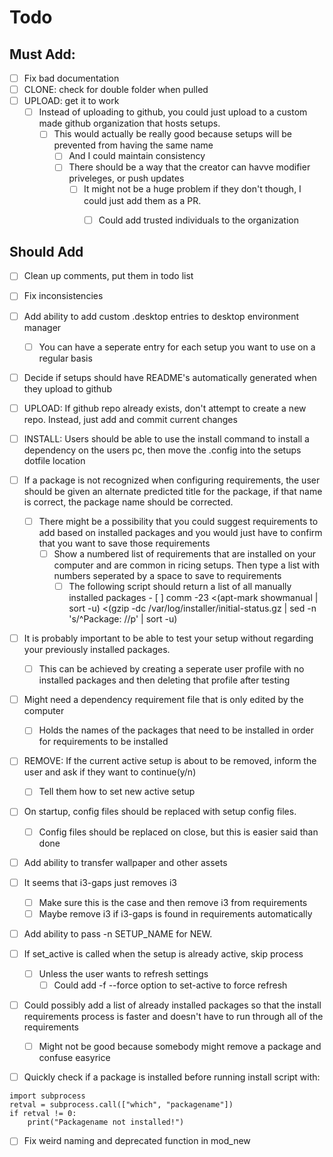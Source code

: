 # Todo

## Must Add:
- [ ] Fix bad documentation
- [ ] CLONE: check for double folder when pulled
- [ ] UPLOAD: get it to work
  - [ ] Instead of uploading to github, you could just upload to a custom made github organization that hosts setups.
	  - [ ] This would actually be really good because setups will be prevented from having the same name
		- [ ] And I could maintain consistency
		- [ ] There should be a way that the creator can havve modifier priveleges, or push updates
			- [ ] It might not be a huge problem if they don't though, I could just add them as a PR.
				- [ ] Could add trusted individuals to the organization


## Should Add

- [ ] Clean up comments, put them in todo list
- [ ] Fix inconsistencies
- [ ] Add ability to add custom .desktop entries to desktop environment manager
 	- [ ] You can have a seperate entry for each setup you want to use on a regular basis
- [ ] Decide if setups should have README's automatically generated when they upload to github
- [ ] UPLOAD: If github repo already exists, don't attempt to create a new repo. Instead, just add and commit current changes
- [ ] INSTALL: Users should be able to use the install command to install a dependency on the users pc, then move the .config into the setups dotfile location

- [ ] If a package is not recognized when configuring requirements, the user should be given an alternate predicted title for the package, if that name is correct, the package  name should be corrected.
  - [ ] There might be a possibility that you could suggest requirements to add based on installed packages and you would just have to confirm that you want to save those  requirements
    - [ ] Show a numbered list of requirements that are installed on your computer and are common in ricing setups. Then type a list with numbers seperated by a space to save to  requirements
      - [ ] The following script should return a list of all manually installed packages
 			  - [ ] comm -23 <(apt-mark showmanual | sort -u) <(gzip -dc /var/log/installer/initial-status.gz | sed -n 's/^Package: //p' | sort -u)

- [ ] It is probably important to be able to test your setup without regarding your previously installed packages.
  - [ ] This can be achieved by creating a seperate user profile with no installed packages and then deleting that profile after testing

- [ ] Might need a dependency requirement file that is only edited by the computer
   - [ ] Holds the names of the packages that need to be installed in order for requirements to be installed

- [ ] REMOVE: If the current active setup is about to be removed, inform the user and ask if they want to continue(y/n)
  - [ ] Tell them how to set new active setup

- [ ] On startup, config files should be replaced with setup config files.
  - [ ] Config files should be replaced on close, but this is easier said than done

- [ ] Add ability to transfer wallpaper and other assets

- [ ] It seems that i3-gaps just removes i3
  - [ ] Make sure this is the case and then remove i3 from requirements
  - [ ] Maybe remove i3 if i3-gaps is found in requirements automatically

- [ ] Add ability to pass -n SETUP_NAME for NEW.

- [ ] If set_active is called when the setup is already active, skip process
  - [ ] Unless the user wants to refresh settings
    - [ ] Could add -f --force option to set-active to force refresh

- [ ] Could possibly add a list of already installed packages so that the install requirements process is faster and doesn't have to run through all of the requirements
  - [ ] Might not be good because somebody might remove a package and confuse easyrice

- [ ] Quickly check if a package is installed before running install script with:

```
import subprocess
retval = subprocess.call(["which", "packagename"])
if retval != 0:
    print("Packagename not installed!")
```
- [ ] Fix weird naming and deprecated function in mod_new
